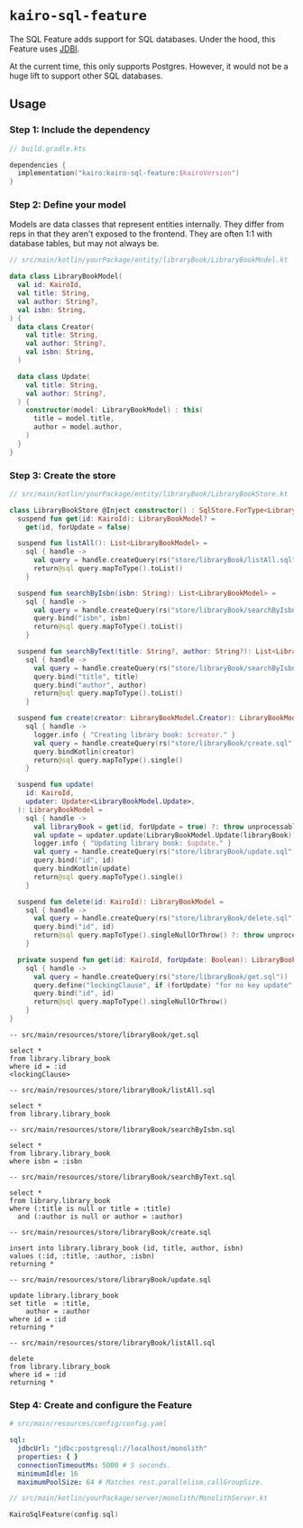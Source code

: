 # `kairo-sql-feature`

The SQL Feature adds support for SQL databases.
Under the hood, this Feature uses [JDBI](https://jdbi.org/).

At the current time, this only supports Postgres.
However, it would not be a huge lift to support other SQL databases.

## Usage

### Step 1: Include the dependency

```kotlin
// build.gradle.kts

dependencies {
  implementation("kairo:kairo-sql-feature:$kairoVersion")
}
```

### Step 2: Define your model

Models are data classes that represent entities internally.
They differ from reps in that they aren't exposed to the frontend.
They are often 1:1 with database tables, but may not always be.

```kotlin
// src/main/kotlin/yourPackage/entity/libraryBook/LibraryBookModel.kt

data class LibraryBookModel(
  val id: KairoId,
  val title: String,
  val author: String?,
  val isbn: String,
) {
  data class Creator(
    val title: String,
    val author: String?,
    val isbn: String,
  )

  data class Update(
    val title: String,
    val author: String?,
  ) {
    constructor(model: LibraryBookModel) : this(
      title = model.title,
      author = model.author,
    )
  }
}
```

### Step 3: Create the store

```kotlin
// src/main/kotlin/yourPackage/entity/libraryBook/LibraryBookStore.kt

class LibraryBookStore @Inject constructor() : SqlStore.ForType<LibraryBookModel>() {
  suspend fun get(id: KairoId): LibraryBookModel? =
    get(id, forUpdate = false)

  suspend fun listAll(): List<LibraryBookModel> =
    sql { handle ->
      val query = handle.createQuery(rs("store/libraryBook/listAll.sql"))
      return@sql query.mapToType().toList()
    }

  suspend fun searchByIsbn(isbn: String): List<LibraryBookModel> =
    sql { handle ->
      val query = handle.createQuery(rs("store/libraryBook/searchByIsbn.sql"))
      query.bind("isbn", isbn)
      return@sql query.mapToType().toList()
    }

  suspend fun searchByText(title: String?, author: String?): List<LibraryBookModel> =
    sql { handle ->
      val query = handle.createQuery(rs("store/libraryBook/searchByIsbn.sql"))
      query.bind("title", title)
      query.bind("author", author)
      return@sql query.mapToType().toList()
    }

  suspend fun create(creator: LibraryBookModel.Creator): LibraryBookModel =
    sql { handle ->
      logger.info { "Creating library book: $creator." }
      val query = handle.createQuery(rs("store/libraryBook/create.sql"))
      query.bindKotlin(creator)
      return@sql query.mapToType().single()
    }

  suspend fun update(
    id: KairoId,
    updater: Updater<LibraryBookModel.Update>,
  ): LibraryBookModel =
    sql { handle ->
      val libraryBook = get(id, forUpdate = true) ?: throw unprocessable(LibraryBookNotFound())
      val update = updater.update(LibraryBookModel.Update(libraryBook))
      logger.info { "Updating library book: $update." }
      val query = handle.createQuery(rs("store/libraryBook/update.sql"))
      query.bind("id", id)
      query.bindKotlin(update)
      return@sql query.mapToType().single()
    }

  suspend fun delete(id: KairoId): LibraryBookModel =
    sql { handle ->
      val query = handle.createQuery(rs("store/libraryBook/delete.sql"))
      query.bind("id", id)
      return@sql query.mapToType().singleNullOrThrow() ?: throw unprocessable(LibraryBookNotFound())
    }

  private suspend fun get(id: KairoId, forUpdate: Boolean): LibraryBookModel? =
    sql { handle ->
      val query = handle.createQuery(rs("store/libraryBook/get.sql"))
      query.define("lockingClause", if (forUpdate) "for no key update" else "")
      query.bind("id", id)
      return@sql query.mapToType().singleNullOrThrow()
    }
}
```

```postgresql
-- src/main/resources/store/libraryBook/get.sql

select *
from library.library_book
where id = :id
<lockingClause>
```

```postgresql
-- src/main/resources/store/libraryBook/listAll.sql

select *
from library.library_book
```

```postgresql
-- src/main/resources/store/libraryBook/searchByIsbn.sql

select *
from library.library_book
where isbn = :isbn
```

```postgresql
-- src/main/resources/store/libraryBook/searchByText.sql

select *
from library.library_book
where (:title is null or title = :title)
  and (:author is null or author = :author)
```

```postgresql
-- src/main/resources/store/libraryBook/create.sql

insert into library.library_book (id, title, author, isbn)
values (:id, :title, :author, :isbn)
returning *
```

```postgresql
-- src/main/resources/store/libraryBook/update.sql

update library.library_book
set title  = :title,
    author = :author
where id = :id
returning *
```

```postgresql
-- src/main/resources/store/libraryBook/listAll.sql

delete
from library.library_book
where id = :id
returning *
```

### Step 4: Create and configure the Feature

```yaml
# src/main/resources/config/config.yaml

sql:
  jdbcUrl: "jdbc:postgresql://localhost/monolith"
  properties: { }
  connectionTimeoutMs: 5000 # 5 seconds.
  minimumIdle: 16
  maximumPoolSize: 64 # Matches rest.parallelism.callGroupSize.
```

```kotlin
// src/main/kotlin/yourPackage/server/monolith/MonolithServer.kt

KairoSqlFeature(config.sql)
```
